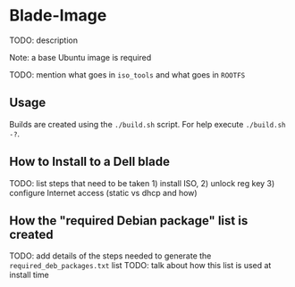 # Blade-Image

TODO: description

Note: a base Ubuntu image is required

TODO: mention what goes in `iso_tools` and what goes in `ROOTFS`

## Usage

Builds are created using the `./build.sh` script. For help execute `./build.sh -?`.

## How to Install to a Dell blade

TODO: list steps that need to be taken 1) install ISO, 2) unlock reg key 3) configure Internet access (static vs dhcp and how)

## How the "required Debian package" list is created

TODO: add details of the steps needed to generate the `required_deb_packages.txt` list
TODO: talk about how this list is used at install time
